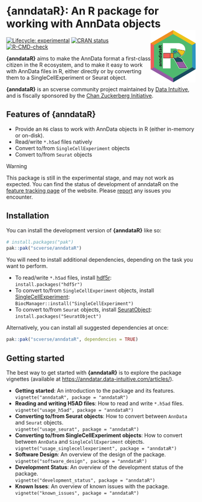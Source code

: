 # {anndataR}: An R package for working with AnnData objects <img src="man/figures/logo.png" align="right" alt="anndataR logo" width=120 />
<!-- badges: start -->
[![Lifecycle: experimental](https://img.shields.io/badge/lifecycle-experimental-orange.svg)](https://lifecycle.r-lib.org/articles/stages.html#experimental)
[![CRAN status](https://www.r-pkg.org/badges/version/anndataR.png)](https://CRAN.R-project.org/package=anndataR)
[![R-CMD-check](https://github.com/scverse/anndataR/actions/workflows/R-CMD-check.yaml/badge.svg)](https://github.com/scverse/anndataR/actions/workflows/R-CMD-check.yaml)
<!-- badges: end -->

**{anndataR}** aims to make the AnnData format a first-class citizen in
the R ecosystem, and to make it easy to work with AnnData files in R,
either directly or by converting them to a SingleCellExperiment or Seurat
object.

**{anndataR}** is an scverse community project maintained by [Data Intuitive](https://data-intuitive.com/), and is fiscally sponsored by the [Chan Zuckerberg Initiative](https://chanzuckerberg.com/).


## Features of {anndataR}

- Provide an `R6` class to work with AnnData objects in R (either in-memory or on-disk).
- Read/write `*.h5ad` files natively
- Convert to/from `SingleCellExperiment` objects
- Convert to/from `Seurat` objects

> [!WARNING]
>
> This package is still in the experimental stage, and may not work as
> expected. You can find the status of development of anndataR on the
> [feature tracking page](https://anndatar.data-intuitive.com/articles/design.html#feature-tracking)
> of the website. Please [report](https://github.com/scverse/anndataR/issues) any issues you encounter.

## Installation

You can install the development version of **{anndataR}** like so:

``` r
# install.packages("pak")
pak::pak("scverse/anndataR")
```

You will need to install additional dependencies, depending on
the task you want to perform.

- To read/write `*.h5ad` files, install [hdf5r](https://cran.r-project.org/package=hdf5r):  
  `install.packages("hdf5r")`
- To convert to/from `SingleCellExperiment` objects, install [SingleCellExperiment](https://bioconductor.org/packages/release/bioc/html/SingleCellExperiment.html):  
  `BiocManager::install("SingleCellExperiment")`
- To convert to/from `Seurat` objects, install [SeuratObject](https://cran.r-project.org/package=SeuratObject):  
  `install.packages("SeuratObject")`

Alternatively, you can install all suggested dependencies at once:

``` r
pak::pak("scverse/anndataR", dependencies = TRUE)
```

## Getting started

The best way to get started with **{anndataR}** is to explore the package vignettes (available at https://anndatar.data-intuitive.com/articles/).

- **Getting started**: An introduction to the package and its features.  
  `vignette("anndataR", package = "anndataR")`
- **Reading and writing H5AD files**: How to read and write `*.h5ad` files.  
  `vignette("usage_h5ad", package = "anndataR")`
- **Converting to/from Seurat objects**: How to convert between `AnnData` and `Seurat` objects.  
  `vignette("usage_seurat", package = "anndataR")`
- **Converting to/from SingleCellExperiment objects**: How to convert between `AnnData` and `SingleCellExperiment` objects.  
  `vignette("usage_singlecellexperiment", package = "anndataR")`
- **Software Design**: An overview of the design of the package.  
  `vignette("software_design", package = "anndataR")`
- **Development Status**: An overview of the development status of the package.  
  `vignette("development_status", package = "anndataR")`
- **Known Isses**: An overview of known issues with the package.  
  `vignette("known_issues", package = "anndataR")`
